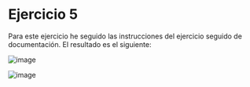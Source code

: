 # Ejercicio 5
Para este ejercicio he seguido las instrucciones del ejercicio seguido de documentación.
El resultado es el siguiente:

![image](https://github.com/user-attachments/assets/85840081-0877-43b8-961a-7f59a354c974)


![image](https://github.com/user-attachments/assets/989d5af8-8c22-483a-99df-594796b52c8c)

